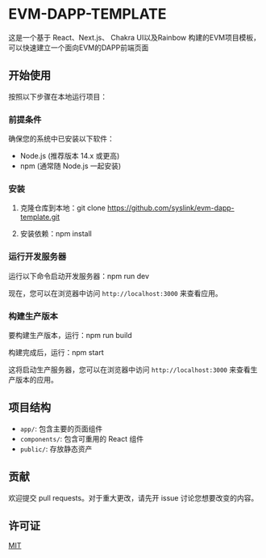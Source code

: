 # EVM-DAPP-TEMPLATE

这是一个基于 React、Next.js、 Chakra UI以及Rainbow 构建的EVM项目模板，可以快速建立一个面向EVM的DAPP前端页面

## 开始使用

按照以下步骤在本地运行项目：

### 前提条件

确保您的系统中已安装以下软件：

- Node.js (推荐版本 14.x 或更高)
- npm (通常随 Node.js 一起安装)

### 安装

1. 克隆仓库到本地：git clone https://github.com/syslink/evm-dapp-template.git

2. 安装依赖：npm install


### 运行开发服务器

运行以下命令启动开发服务器：npm run dev


现在，您可以在浏览器中访问 `http://localhost:3000` 来查看应用。

### 构建生产版本

要构建生产版本，运行：npm run build

构建完成后，运行：npm start


这将启动生产服务器，您可以在浏览器中访问 `http://localhost:3000` 来查看生产版本的应用。

## 项目结构

- `app/`: 包含主要的页面组件
- `components/`: 包含可重用的 React 组件
- `public/`: 存放静态资产


## 贡献

欢迎提交 pull requests。对于重大更改，请先开 issue 讨论您想要改变的内容。

## 许可证

[MIT](https://choosealicense.com/licenses/mit/)